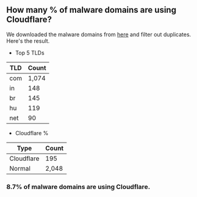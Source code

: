 ## How many % of malware domains are using Cloudflare?


We downloaded the malware domains from [here](https://urlhaus.abuse.ch) and filter out duplicates.
Here's the result.


[//]: # (start replacement)


- Top 5 TLDs

| TLD | Count |
| --- | --- |
| com | 1,074 |
| in | 148 |
| br | 145 |
| hu | 119 |
| net | 90 |


- Cloudflare %

| Type | Count |
| --- | --- |
| Cloudflare | 195 |
| Normal | 2,048 |


### 8.7% of malware domains are using Cloudflare.